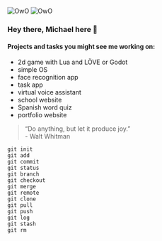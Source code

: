 ![OwO](https://github.com/fourhumans/fourhumans/actions/workflows/echo.yml/badge.svg)
![OwO](https://img.shields.io/github/issues/fourhumans/fourhumans.svg)
### Hey there, Michael here 👋

#### Projects and tasks you might see me working on:
- 2d game with Lua and LÖVE or Godot
- simple OS
- face recognition app
- task app
- virtual voice assistant
- school website
- Spanish word quiz
- portfolio website 

> “Do anything, but let it produce joy.”  
\- Walt Whitman

```
git init
git add
git commit
git status
git branch
git checkout
git merge
git remote
git clone
git pull
git push
git log
git stash
git rm
```
